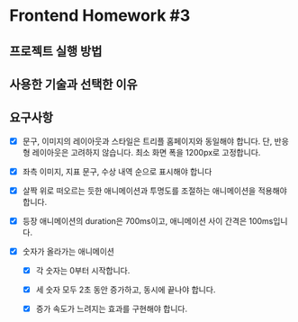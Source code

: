 # Frontend Homework #3

## 프로젝트 실행 방법


## 사용한 기술과 선택한 이유


## 요구사항

- [x] 문구, 이미지의 레이아웃과 스타일은 트리플 홈페이지와 동일해야 합니다. 단,
반응형 레이아웃은 고려하지 않습니다. 최소 화면 폭을 1200px로 고정합니다.

- [x]  좌측 이미지, 지표 문구, 수상 내역 순으로 표시해야 합니다

- [x]  살짝 위로 떠오르는 듯한 애니메이션과 투명도를 조절하는 애니메이션을
적용해야 합니다.

- [x]  등장 애니메이션의 duration은 700ms이고, 애니메이션 사이 간격은
100ms입니다.

- [x] 숫자가 올라가는 애니메이션
    - [x] 각 숫자는 0부터 시작합니다.
    - [x] 세 숫자 모두 2초 동안 증가하고, 동시에 끝나야 합니다.
    - [x]  증가 속도가 느려지는 효과를 구현해야 합니다.

